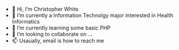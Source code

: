 - 👋 Hi, I’m Christopher White
- 👀 I’m currently a Information Technolgy major interested in Health Informatics
- 🌱 I’m currently learning some basic PHP
- 💞️ I’m looking to collaborate on ...
- 📫 Usaually, email is how to reach me

<!---
cwhite18/cwhite18 is a ✨ special ✨ repository because its `README.md` (this file) appears on your GitHub profile.
You can click the Preview link to take a look at your changes.
--->
